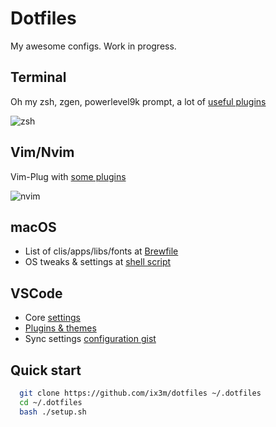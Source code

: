 # Dotfiles

My awesome configs. Work in progress.

## Terminal

  Oh my zsh, zgen, powerlevel9k prompt, a lot of [useful plugins](https://github.com/ix3m/dotfiles/blob/master/zsh/zgen_setup.zsh)

![zsh](assets/1.png)

## Vim/Nvim

  Vim-Plug with [some plugins](https://github.com/dotfiles/blob/master/nvim/init.vim)

![nvim](assets/2.png)

## macOS

  - List of clis/apps/libs/fonts at [Brewfile](https://github.com/ix3m/dotfiles/blob/master/Brewfile)
  - OS tweaks & settings at [shell script](https://github.com/ix3m/dotfiles/blob/master/mac/settings-default.sh)

## VSCode

  - Core [settings](https://github.com/ix3m/dotfiles/blob/master/vscode/settings.json)
  - [Plugins & themes](https://github.com/ix3m/dotfiles/blob/master/vscode/extensions.json)
  - Sync settings [configuration gist](https://gist.github.com/ix3m/c5e523ad67b6f416fe2fab36007aad59)

## Quick start

```bash
  git clone https://github.com/ix3m/dotfiles ~/.dotfiles
  cd ~/.dotfiles
  bash ./setup.sh
```
